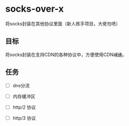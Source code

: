 # socks-over-x
将socks封装在其他协议里面（新人练手项目，大佬勿喷）



## 目标

将socks封装在支持CDN的各种协议中，方便使用CDN~~减速~~。



## 任务

- [ ] dns分流

- [ ] 内存缓冲区

  

- [ ] http/2 协议

- [ ] http/3 协议